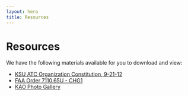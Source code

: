 ```yaml
---
layout: hero
title: Resources
---
```

# Resources
 
We have the following materials available for you to download and view: 

- [KSU ATC Organization Constitution, 9-21-12](https://www.dropbox.com/s/4imwwu1k07io1bc/Constitution%20-%20Kent%20ATC%20Organization%2C%209-21-12.pdf)
- [FAA Order 7110.65U - CHG1](https://www.dropbox.com/s/8gcp0mlp437e3sg/1.%207110.65U%20CHG1.pdf)
- [KAO Photo Gallery](https://www.dropbox.com/sh/1m777hffgbgxd9l/KRQyGKrBGy)
